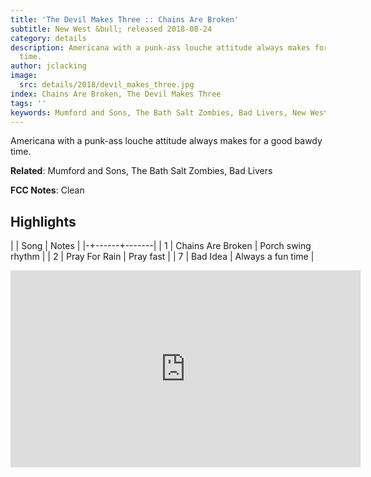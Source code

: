 ```yaml
---
title: 'The Devil Makes Three :: Chains Are Broken'
subtitle: New West &bull; released 2018-08-24
category: details
description: Americana with a punk-ass louche attitude always makes for a good bawdy
  time.
author: jclacking
image:
  src: details/2018/devil_makes_three.jpg
index: Chains Are Broken, The Devil Makes Three
tags: ''
keywords: Mumford and Sons, The Bath Salt Zombies, Bad Livers, New West
---
```

Americana with a punk-ass louche attitude always makes for a good bawdy time.<!--more-->

**Related**: Mumford and Sons, The Bath Salt Zombies, Bad Livers

**FCC Notes**: Clean

## Highlights

| | Song | Notes |
|-+------+-------|
| 1 | Chains Are Broken | Porch swing rhythm |
| 2 | Pray For Rain | Pray fast |
| 7 | Bad Idea | Always a fun time |

<div class="tlo-detail-video"><iframe width="560" height="315" src="https://www.youtube.com/embed/d0dyLqjd19w" frameborder="0" allow="autoplay; encrypted-media" allowfullscreen></iframe></div>

